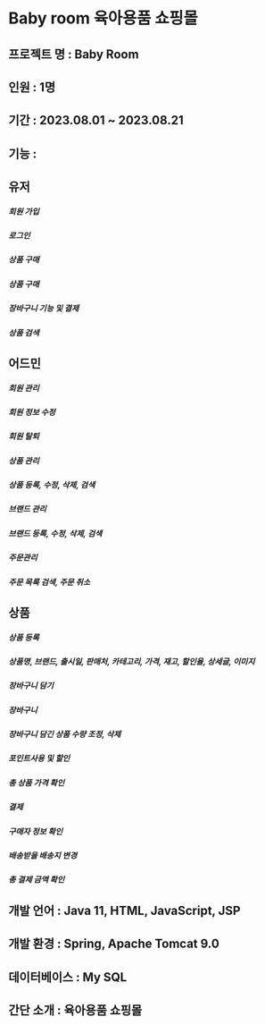 # Baby room 육아용품 쇼핑몰

## 프로젝트 명 : Baby Room
## 인원 : 1명
## 기간 : 2023.08.01 ~ 2023.08.21
## 기능 :
   ## 유저
 ##### 회원 가입
 ##### 로그인
 ##### 상품 구매
 ##### 상품 구매
 ##### 장바구니 기능 및 결제
 ##### 상품 검색
 
   ## 어드민
##### 회원 관리
##### 회원 정보 수정
##### 회원 탈퇴
##### 상품 관리
##### 상품 등록, 수정, 삭제, 검색
##### 브랜드 관리
##### 브랜드 등록, 수정, 삭제, 검색
##### 주문관리
##### 주문 목록 검색, 주문 취소

 ##  상품
##### 상품 등록
##### 상품명, 브랜드, 출시일, 판매처, 카테고리, 가격, 재고, 할인율, 상세글, 이미지
##### 장바구니 담기
##### 장바구니
##### 장바구니 담긴 상품 수량 조정, 삭제
##### 포인트사용 및 할인
##### 총 상품 가격 확인
##### 결제
##### 구매자 정보 확인
##### 배송받을 배송지 변경
##### 총 결제 금액 확인
 ## 개발 언어 : Java 11, HTML, JavaScript, JSP
 ## 개발 환경 : Spring, Apache Tomcat 9.0
 ## 데이터베이스 : My SQL
 ## 간단 소개 : 육아용품 쇼핑몰
